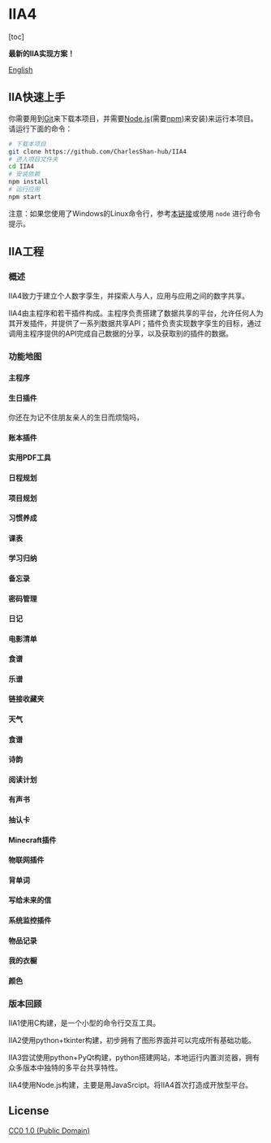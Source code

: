 # IIA4

[toc]



**最新的IIA实现方案！**

[English](README.md)



## IIA快速上手

你需要用到[Git](https://git-scm.com)来下载本项目，并需要[Node.js](https://nodejs.org/en/download/)(需要[npm](http://npmjs.com))来安装)来运行本项目。请运行下面的命令：

```bash
# 下载本项目
git clone https://github.com/CharlesShan-hub/IIA4
# 进入项目文件夹
cd IIA4
# 安装依赖
npm install
# 运行应用
npm start
```

注意：如果您使用了Windows的Linux命令行，参考[本链接](https://www.howtogeek.com/261575/how-to-run-graphical-linux-desktop-applications-from-windows-10s-bash-shell/)或使用 `node` 进行命令提示。




## IIA工程

### 概述

IIA4致力于建立个人数字孪生，并探索人与人，应用与应用之间的数字共享。

IIA4由主程序和若干插件构成。主程序负责搭建了数据共享的平台，允许任何人为其开发插件，并提供了一系列数据共享API；插件负责实现数字孪生的目标，通过调用主程序提供的API完成自己数据的分享，以及获取别的插件的数据。



### 功能地图

#### 主程序



#### 生日插件

你还在为记不住朋友亲人的生日而烦恼吗，



#### 账本插件



#### 实用PDF工具



#### 日程规划



#### 项目规划



#### 习惯养成



#### 课表



#### 学习归纳



#### 备忘录



#### 密码管理



#### 日记



#### 电影清单



#### 食谱



#### 乐谱



#### 链接收藏夹



#### 天气



#### 食谱



#### 诗韵



#### 阅读计划



#### 有声书



#### 抽认卡



#### Minecraft插件



#### 物联网插件



#### 背单词



#### 写给未来的信



#### 系统监控插件



#### 物品记录



#### 我的衣橱



#### 颜色







### 版本回顾

IIA1使用C构建，是一个小型的命令行交互工具。

IIA2使用python+tkinter构建，初步拥有了图形界面并可以完成所有基础功能。

IIA3尝试使用python+PyQt构建，python搭建网站，本地运行内置浏览器，拥有众多版本中独特的多平台共享特性。

IIA4使用Node.js构建，主要是用JavaSrcipt。将IIA4首次打造成开放型平台。



## License

[CC0 1.0 (Public Domain)](LICENSE.md)